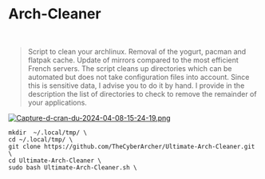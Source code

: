 # Arch-Cleaner

<br />

>Script to clean your archlinux. Removal of the yogurt, pacman and flatpak cache. Update of mirrors compared to the most efficient French servers. The script cleans up directories which can be automated but does not take configuration files into account. Since this is sensitive data, I advise you to do it by hand. I provide in the description the list of directories to check to remove the remainder of your applications.

[![Capture-d-cran-du-2024-04-08-15-24-19.png](https://i.postimg.cc/SRDfFZ8p/Capture-d-cran-du-2024-04-08-15-24-19.png)](https://postimg.cc/zHHgTF0d)

```
mkdir  ~/.local/tmp/ \
cd ~/.local/tmp/ \
git clone https://github.com/TheCyberArcher/Ultimate-Arch-Cleaner.git \
cd Ultimate-Arch-Cleaner \
sudo bash Ultimate-Arch-Cleaner.sh \

``` 
